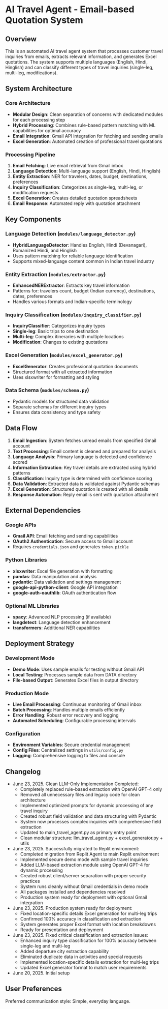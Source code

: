 # AI Travel Agent - Email-based Quotation System

## Overview

This is an automated AI travel agent system that processes customer travel inquiries from emails, extracts relevant information, and generates Excel quotations. The system supports multiple languages (English, Hindi, Hinglish) and can classify different types of travel inquiries (single-leg, multi-leg, modifications).

## System Architecture

### Core Architecture
- **Modular Design**: Clean separation of concerns with dedicated modules for each processing step
- **Hybrid Processing**: Combines rule-based pattern matching with ML capabilities for optimal accuracy
- **Email Integration**: Gmail API integration for fetching and sending emails
- **Excel Generation**: Automated creation of professional travel quotations

### Processing Pipeline
1. **Email Fetching**: Live email retrieval from Gmail inbox
2. **Language Detection**: Multi-language support (English, Hindi, Hinglish)
3. **Entity Extraction**: NER for travelers, dates, budget, destinations, preferences
4. **Inquiry Classification**: Categorizes as single-leg, multi-leg, or modification requests
5. **Excel Generation**: Creates detailed quotation spreadsheets
6. **Email Response**: Automated reply with quotation attachment

## Key Components

### Language Detection (`modules/language_detector.py`)
- **HybridLanguageDetector**: Handles English, Hindi (Devanagari), Romanized Hindi, and Hinglish
- Uses pattern matching for reliable language identification
- Supports mixed-language content common in Indian travel industry

### Entity Extraction (`modules/extractor.py`)
- **EnhancedNERExtractor**: Extracts key travel information
- Patterns for: travelers count, budget (Indian currency), destinations, dates, preferences
- Handles various formats and Indian-specific terminology

### Inquiry Classification (`modules/inquiry_classifier.py`)
- **InquiryClassifier**: Categorizes inquiry types
- **Single-leg**: Basic trips to one destination
- **Multi-leg**: Complex itineraries with multiple locations
- **Modification**: Changes to existing quotations

### Excel Generation (`modules/excel_generator.py`)
- **ExcelGenerator**: Creates professional quotation documents
- Structured format with all extracted information
- Uses xlsxwriter for formatting and styling

### Data Schema (`modules/schema.py`)
- Pydantic models for structured data validation
- Separate schemas for different inquiry types
- Ensures data consistency and type safety

## Data Flow

1. **Email Ingestion**: System fetches unread emails from specified Gmail account
2. **Text Processing**: Email content is cleaned and prepared for analysis
3. **Language Analysis**: Primary language is detected and confidence scored
4. **Information Extraction**: Key travel details are extracted using hybrid patterns
5. **Classification**: Inquiry type is determined with confidence scoring
6. **Data Validation**: Extracted data is validated against Pydantic schemas
7. **Excel Generation**: Structured quotation is created with all details
8. **Response Automation**: Reply email is sent with quotation attachment

## External Dependencies

### Google APIs
- **Gmail API**: Email fetching and sending capabilities
- **OAuth2 Authentication**: Secure access to Gmail account
- Requires `credentials.json` and generates `token.pickle`

### Python Libraries
- **xlsxwriter**: Excel file generation with formatting
- **pandas**: Data manipulation and analysis
- **pydantic**: Data validation and settings management
- **google-api-python-client**: Google API integration
- **google-auth-oauthlib**: OAuth authentication flow

### Optional ML Libraries
- **spacy**: Advanced NLP processing (if available)
- **langdetect**: Language detection enhancement
- **transformers**: Additional NER capabilities

## Deployment Strategy

### Development Mode
- **Demo Mode**: Uses sample emails for testing without Gmail API
- **Local Testing**: Processes sample data from DATA directory
- **File-based Output**: Generates Excel files in output directory

### Production Mode
- **Live Email Processing**: Continuous monitoring of Gmail inbox
- **Batch Processing**: Handles multiple emails efficiently
- **Error Handling**: Robust error recovery and logging
- **Automated Scheduling**: Configurable processing intervals

### Configuration
- **Environment Variables**: Secure credential management
- **Config Files**: Centralized settings in `utils/config.py`
- **Logging**: Comprehensive logging to files and console

## Changelog

- June 23, 2025. Clean LLM-Only Implementation Completed:
  - Completely replaced rule-based extraction with OpenAI GPT-4 only
  - Removed all unnecessary files and legacy code for clean architecture
  - Implemented optimized prompts for dynamic processing of any travel inquiry
  - Created robust field validation and data structuring with Pydantic
  - System now processes complex inquiries with comprehensive field extraction
  - Updated to main_travel_agent.py as primary entry point
  - Clean modular structure: llm_travel_agent.py + excel_generator.py + utils
- June 23, 2025. Successfully migrated to Replit environment:
  - Completed migration from Replit Agent to main Replit environment
  - Implemented secure demo mode with sample travel inquiries
  - Added LLM-based extraction module using OpenAI GPT-4 for dynamic processing
  - Created robust client/server separation with proper security practices
  - System runs cleanly without Gmail credentials in demo mode
  - All packages installed and dependencies resolved
  - Production system ready for deployment with optional Gmail integration
- June 23, 2025. Production system ready for deployment:
  - Fixed location-specific details Excel generation for multi-leg trips
  - Confirmed 100% accuracy in classification and extraction
  - System generates proper Excel format with location breakdowns
  - Ready for presentation and deployment
- June 23, 2025. Fixed critical classification and extraction issues:
  - Enhanced inquiry type classification for 100% accuracy between single-leg and multi-leg
  - Added departure city extraction capability
  - Eliminated duplicate data in activities and special requests
  - Implemented location-specific details extraction for multi-leg trips
  - Updated Excel generator format to match user requirements
- June 20, 2025. Initial setup

## User Preferences

Preferred communication style: Simple, everyday language.